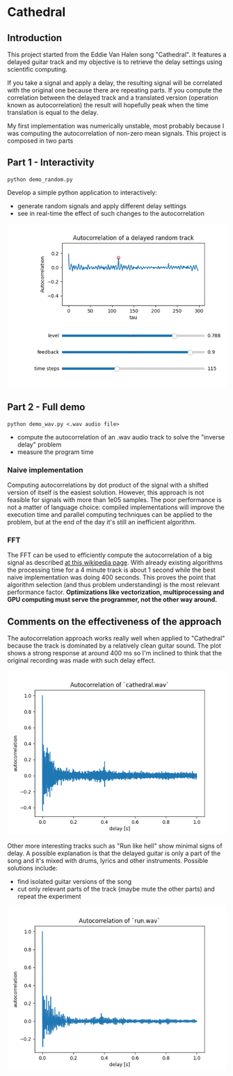 # Cathedral

## Introduction
This project started from the Eddie Van Halen song "Cathedral". It features a delayed guitar track and my objective is to retrieve the delay settings using scientific computing.

If you take a signal and apply a delay, the resulting signal will be correlated with the original one because there are repeating parts. If you compute the correlation between the delayed track and a translated version (operation known as autocorrelation) the result will hopefully peak when the time translation is equal to the delay.

My first implementation was numerically unstable, most probably because I was computing the autocorrelation of non-zero mean signals. This project is composed in two parts


## Part 1 - Interactivity
```(bash)
python demo_random.py
```

Develop a simple python application to interactively:
  * generate random signals and apply different delay settings
  * see in real-time the effect of such changes to the autocorrelation


![plot](./img/screenshot_demo_random.png)


## Part 2 - Full demo
```(bash)
python demo_wav.py <.wav audio file>
```
  * compute the autocorrelation of an .wav audio track to solve the "inverse delay" problem
  * measure the program time

### Naive implementation
Computing autocorrelations by dot product of the signal with a shifted version of itself is the easiest solution. However, this approach is not feasible for signals with more than 1e05 samples. The poor performance is not a matter of language choice: compiled implementations will improve the execution time and parallel computing techniques can be applied to the problem, but at the end of the day it's still an inefficient algorithm.

### FFT
The FFT can be used to efficiently compute the autocorrelation of a big signal as described [at this wikipedia page](https://en.wikipedia.org/wiki/Autocorrelation#Efficient_computation).
With already existing algorithms the processing time for a 4 minute track is about 1 second while the best naive implementation was doing 400 seconds. This proves the point that algorithm selection (and thus problem understanding) is the most relevant performance factor. **Optimizations like vectorization, multiprocessing and GPU computing must serve the programmer, not the other way around.**

## Comments on the effectiveness of the approach
The autocorrelation approach works really well when applied to "Cathedral" because the track is dominated by a relatively clean guitar sound. The plot shows a strong response at around 400 ms so I'm inclined to think that the original recording was made with such delay effect.

![plot](./img/cathedral_auto_correlation.png)

Other more interesting tracks such as "Run like hell" show minimal signs of delay. A possible explanation is that the delayed guitar is only a part of the song and it's mixed with drums, lyrics and other instruments. Possible solutions include:
  * find isolated guitar versions of the song
  * cut only relevant parts of the track (maybe mute the other parts) and repeat the experiment

![plot](./img/run_like_hell_auto_correlation.png)
